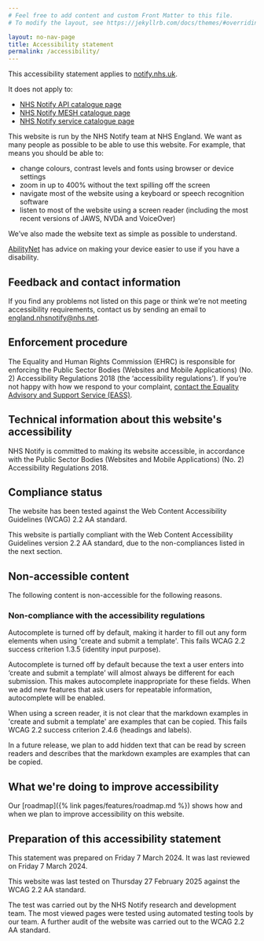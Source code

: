 ```yaml
---
# Feel free to add content and custom Front Matter to this file.
# To modify the layout, see https://jekyllrb.com/docs/themes/#overriding-theme-defaults

layout: no-nav-page
title: Accessibility statement
permalink: /accessibility/
---
```


This accessibility statement applies to [notify.nhs.uk](https://notify.nhs.uk/).

It does not apply to:

- [NHS Notify API catalogue page](https://digital.nhs.uk/developer/api-catalogue/nhs-notify)
- [NHS Notify MESH catalogue page](https://digital.nhs.uk/developer/api-catalogue/nhs-notify-mesh)
- [NHS Notify service catalogue page](https://digital.nhs.uk/services/nhs-notify)

This website is run by the NHS Notify team at NHS England. We want as many people as possible to be able to use this website. For example, that means you should be able to:

- change colours, contrast levels and fonts using browser or device settings
- zoom in up to 400% without the text spilling off the screen
- navigate most of the website using a keyboard or speech recognition software
- listen to most of the website using a screen reader (including the most recent versions of JAWS, NVDA and VoiceOver)

We’ve also made the website text as simple as possible to understand.

[AbilityNet](https://mcmw.abilitynet.org.uk/) has advice on making your device easier to use if you have a disability.

## Feedback and contact information

If you find any problems not listed on this page or think we’re not meeting accessibility requirements, contact us by sending an email to <england.nhsnotify@nhs.net>.

## Enforcement procedure

The Equality and Human Rights Commission (EHRC) is responsible for enforcing the Public Sector Bodies (Websites and Mobile Applications) (No. 2) Accessibility Regulations 2018 (the ‘accessibility regulations’). If you’re not happy with how we respond to your complaint, [contact the Equality Advisory and Support Service (EASS)](https://www.equalityadvisoryservice.com/).

## Technical information about this website's accessibility

NHS Notify is committed to making its website accessible, in accordance with the Public Sector Bodies (Websites and Mobile Applications) (No. 2) Accessibility Regulations 2018.

## Compliance status

The website has been tested against the Web Content Accessibility Guidelines (WCAG) 2.2 AA standard.

This website is partially compliant with the Web Content Accessibility Guidelines version 2.2 AA standard, due to the non-compliances listed in the next section.

## Non-accessible content

The following content is non-accessible for the following reasons.

### Non-compliance with the accessibility regulations

Autocomplete is turned off by default, making it harder to fill out any form elements when using 'create and submit a template'. This fails WCAG 2.2 success criterion 1.3.5 (identity input purpose).

Autocomplete is turned off by default because the text a user enters into ‘create and submit a template’ will almost always be different for each submission. This makes autocomplete inappropriate for these fields. When we add new features that ask users for repeatable information, autocomplete will be enabled.

When using a screen reader, it is not clear that the markdown examples in 'create and submit a template' are examples that can be copied. This fails WCAG 2.2 success criterion 2.4.6 (headings and labels).

In a future release, we plan to add hidden text that can be read by screen readers and describes that the markdown examples are examples that can be copied.

## What we're doing to improve accessibility

Our [roadmap]({% link pages/features/roadmap.md %}) shows how and when we plan to improve accessibility on this website.

## Preparation of this accessibility statement

This statement was prepared on Friday 7 March 2024. It was last reviewed on Friday 7 March 2024.

This website was last tested on Thursday 27 February 2025 against the WCAG 2.2 AA standard.

The test was carried out by the NHS Notify research and development team. The most viewed pages were tested using automated testing tools by our team. A further audit of the website was carried out to the WCAG 2.2 AA standard.
